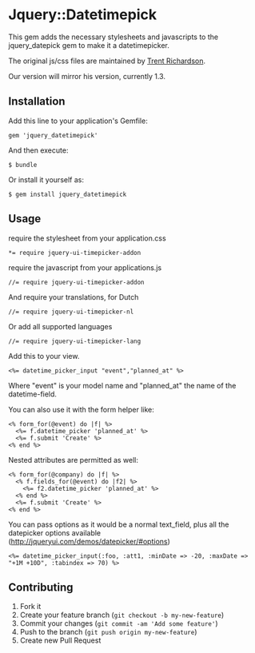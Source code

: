# Jquery::Datetimepick

This gem adds the necessary stylesheets and javascripts to the jquery_datepick gem to make it a datetimepicker.

The original js/css files are maintained by [Trent Richardson](https://github.com/trentrichardson/jQuery-Timepicker-Addon).

Our version will mirror his version, currently 1.3.

## Installation

Add this line to your application's Gemfile:

    gem 'jquery_datetimepick'

And then execute:

    $ bundle

Or install it yourself as:

    $ gem install jquery_datetimepick

## Usage

require the stylesheet from your application.css

    *= require jquery-ui-timepicker-addon
		
require the javascript from your applications.js

    //= require jquery-ui-timepicker-addon

And require your translations, for Dutch

    //= require jquery-ui-timepicker-nl

Or add all supported languages

    //= require jquery-ui-timepicker-lang

Add this to your view.

    <%= datetime_picker_input "event","planned_at" %>
	

Where "event" is your model name and "planned_at" the name of the datetime-field.

You can also use it with the form helper like:

    <% form_for(@event) do |f| %>
      <%= f.datetime_picker 'planned_at' %>
      <%= f.submit 'Create' %>
    <% end %>

Nested attributes are permitted as well:

    <% form_for(@company) do |f| %>
      <% f.fields_for(@event) do |f2| %>
        <%= f2.datetime_picker 'planned_at' %>
      <% end %>
      <%= f.submit 'Create' %>
    <% end %>

You can pass options as it would be a normal text_field, plus all the datepicker options available (http://jqueryui.com/demos/datepicker/#options)

    <%= datetime_picker_input(:foo, :att1, :minDate => -20, :maxDate => "+1M +10D", :tabindex => 70) %>

## Contributing

1. Fork it
2. Create your feature branch (`git checkout -b my-new-feature`)
3. Commit your changes (`git commit -am 'Add some feature'`)
4. Push to the branch (`git push origin my-new-feature`)
5. Create new Pull Request
